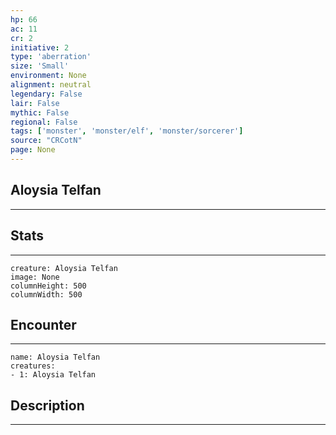 ```yaml
---
hp: 66
ac: 11
cr: 2
initiative: 2
type: 'aberration'    
size: 'Small'
environment: None
alignment: neutral
legendary: False
lair: False
mythic: False
regional: False
tags: ['monster', 'monster/elf', 'monster/sorcerer']
source: "CRCotN"
page: None
---
```


## Aloysia Telfan
---



## Stats
---

```statblock
creature: Aloysia Telfan
image: None
columnHeight: 500
columnWidth: 500
```

## Encounter
---

```encounter-table
name: Aloysia Telfan
creatures:
- 1: Aloysia Telfan
```

## Description
---




